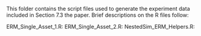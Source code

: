 This folder contains the script files used to generate the experiment data included in Section 7.3 the paper. Brief descriptions on the R files follow:

ERM_Single_Asset_1.R:
ERM_Single_Asset_2.R:
NestedSim_ERM_Helpers.R:
